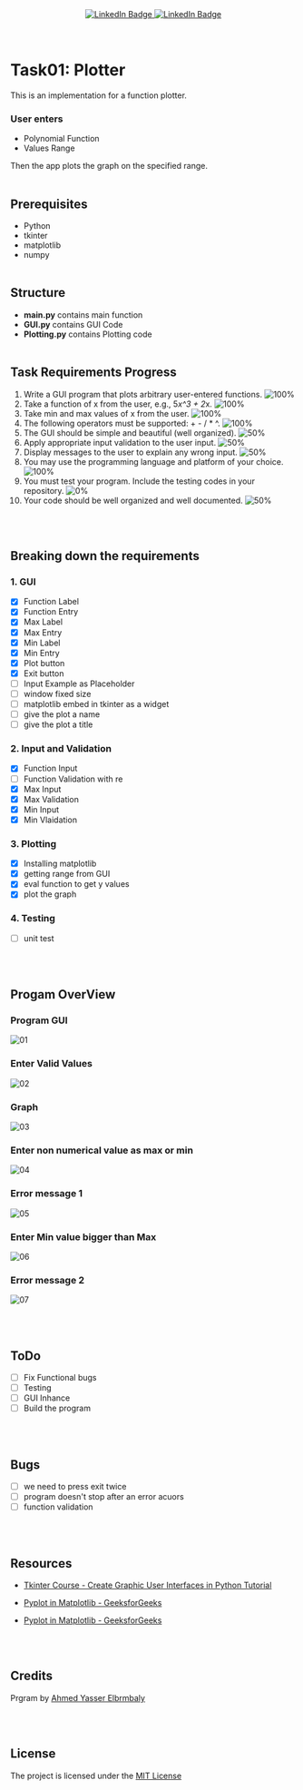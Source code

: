 <div id="badges" align="center">
 <a href="#">
    <img src="https://img.shields.io/badge/python-version?style=for-the-badge&logo=python&logoColor=white" alt="LinkedIn Badge"/>
  </a>
  <a href="https://www.linkedin.com/in/ahmed-yasser-elbrmbaly/">
    <img src="https://img.shields.io/badge/LinkedIn-blue?style=for-the-badge&logo=linkedin&logoColor=white" alt="LinkedIn Badge"/>
  </a>
  
</div>
<br><br>

# Task01: Plotter

This is an implementation for a function plotter.
<br>

### User enters

* Polynomial Function
* Values Range

Then the app plots the graph on the specified range.
<br><br>

## Prerequisites

* Python
* tkinter
* matplotlib
* numpy
<br><br>

## Structure

* **main.py** contains main function
* **GUI.py** contains GUI Code
* **Plotting.py** contains Plotting code
<br><br>

## Task Requirements Progress

1. Write a GUI program that plots arbitrary user-entered functions.
![100%](https://progress-bar.dev/100/)
2. Take a function of x from the user, e.g., 5*x^3 + 2*x.
![100%](https://progress-bar.dev/100/)
3. Take min and max values of x from the user.
![100%](https://progress-bar.dev/100/)
4. The following operators must be supported: + - / * ^.
![100%](https://progress-bar.dev/100/)
5. The GUI should be simple and beautiful (well organized).
![50%](https://progress-bar.dev/50/)
6. Apply appropriate input validation to the user input.
![50%](https://progress-bar.dev/50/)
7. Display messages to the user to explain any wrong input.
![50%](https://progress-bar.dev/50/)
8. You may use the programming language and platform of your choice.
![100%](https://progress-bar.dev/100/)
9. You must test your program. Include the testing codes in your repository.
![0%](https://progress-bar.dev/0/)
10. Your code should be well organized and well documented.
![50%](https://progress-bar.dev/50/)

<br><br>

## Breaking down the requirements

### 1. GUI

* [x] Function Label
* [x] Function Entry
* [x] Max Label
* [x] Max Entry
* [x] Min Label
* [x] Min Entry
* [x] Plot button
* [x] Exit button
* [ ] Input Example as Placeholder
* [ ] window fixed size
* [ ] matplotlib embed in tkinter as a widget
* [ ] give the plot a name
* [ ] give the plot a title

### 2. Input and Validation

* [x] Function Input
* [ ] Function Validation with re
* [x] Max Input
* [x] Max Validation
* [x] Min Input
* [x] Min Vlaidation

### 3. Plotting

* [x] Installing matplotlib
* [x] getting range from GUI
* [x] eval function to get y values
* [x] plot the graph

### 4. Testing

* [ ] unit test

<br><br>

## Progam OverView

### Program GUI

![01](https://github.com/ahmedelbrmbaly/plotter/blob/main/snapshots/01.png)

### Enter Valid Values

![02](https://github.com/ahmedelbrmbaly/plotter/blob/main/snapshots/02.png)

### Graph

![03](https://github.com/ahmedelbrmbaly/plotter/blob/main/snapshots/03.png)

### Enter non numerical value as max or min

![04](https://github.com/ahmedelbrmbaly/plotter/blob/main/snapshots/04.png)

### Error message 1

![05](https://github.com/ahmedelbrmbaly/plotter/blob/main/snapshots/05.png)

### Enter Min value bigger than Max

![06](https://github.com/ahmedelbrmbaly/plotter/blob/main/snapshots/06.png)

### Error message 2

![07](https://github.com/ahmedelbrmbaly/plotter/blob/main/snapshots/07.png)

<br><br>

## ToDo

* [ ] Fix Functional bugs
* [ ] Testing
* [ ] GUI Inhance
* [ ] Build the program

<br><br>

## Bugs

* [ ] we need to press exit twice
* [ ] program doesn't stop after an error acuors
* [ ] function validation

<br><br>

## Resources

* [Tkinter Course - Create Graphic User Interfaces in Python Tutorial](https://youtu.be/YXPyB4XeYLA)

* [Pyplot in Matplotlib - GeeksforGeeks](https://www.geeksforgeeks.org/plot-mathematical-expressions-in-python-using-matplotlib/)

* [Pyplot in Matplotlib - GeeksforGeeks](https://www.geeksforgeeks.org/matplotlib-tutorial/#:~:text=the%20next%20section.-,Pyplot,plotting%20area%20in%20a%20figure.)

<br><br>

## Credits

Prgram by [Ahmed Yasser Elbrmbaly](https://www.linkedin.com/in/ahmed-yasser-elbrmbaly/)

<br><br>

## License

The project is licensed under the [MIT License](https://en.wikipedia.org/wiki/MIT_License)
